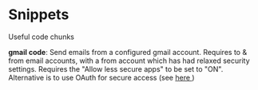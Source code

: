 # Snippets
Useful code chunks

**gmail code**: Send emails from a configured gmail account. Requires to & from email accounts, with a from account which has had relaxed security settings. Requires the "Allow less secure apps" to be set to "ON". Alternative is to use OAuth for secure access (see  <a href = https://developers.google.com/gmail/api/quickstart/python> here </a> )
